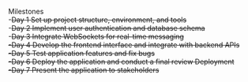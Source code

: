 Milestones<br>
-~~Day 1 Set up project structure, environment, and tools~~<br>
-~~Day 2 Implement user authentication and database schema~~ <br>
-~~Day 3 Integrate WebSockets for real-time messaging~~ <br>
~~-Day 4 Develop the frontend interface and integrate with backend APIs <br>~~
~~-Day 5 Test application features and fix bugs <br>~~
~~-Day 6 Deploy the application and conduct a final review Deployment <br>~~
~~-Day 7 Present the application to stakeholders  <br>~~
